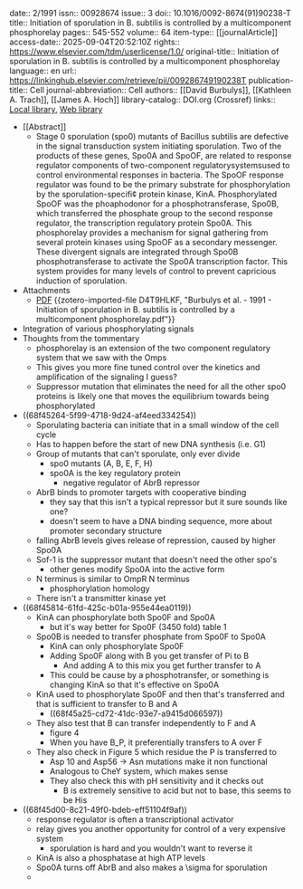 date:: 2/1991
issn:: 00928674
issue:: 3
doi:: 10.1016/0092-8674(91)90238-T
title:: Initiation of sporulation in B. subtilis is controlled by a multicomponent phosphorelay
pages:: 545-552
volume:: 64
item-type:: [[journalArticle]]
access-date:: 2025-09-04T20:52:10Z
rights:: https://www.elsevier.com/tdm/userlicense/1.0/
original-title:: Initiation of sporulation in B. subtilis is controlled by a multicomponent phosphorelay
language:: en
url:: https://linkinghub.elsevier.com/retrieve/pii/009286749190238T
publication-title:: Cell
journal-abbreviation:: Cell
authors:: [[David Burbulys]], [[Kathleen A. Trach]], [[James A. Hoch]]
library-catalog:: DOI.org (Crossref)
links:: [Local library](zotero://select/library/items/EPZERC7M), [Web library](https://www.zotero.org/users/6106196/items/EPZERC7M)

- [[Abstract]]
	- Stage 0 sporulation (spo0) mutants of Bacillus subtilis are defective in the signal transduction system initiating sporulation. Two of the products of these genes, Spo0A and SpoOF, are related to response regulator components of two-component regulatorysystemsused to control environmental responses in bacteria. The SpoOF response regulator was found to be the primary substrate for phosphorylation by the sporulation-specifi¢ protein kinase, KinA. Phosphorylated SpoOF was the phoaphodonor for a phosphotransferase, Spo0B, which transferred the phosphate group to the second response regulator, the transcription regulatory protein Spo0A. This phosphorelay provides a mechanism for signal gathering from several protein kinases using SpoOF as a secondary messenger. These divergent signals are integrated through Spo0B phosphotransferase to activate the Spo0A transcription factor. This system provides for many levels of control to prevent capricious induction of sporulation.
- Attachments
	- [PDF](zotero://select/library/items/D4T9HLKF) {{zotero-imported-file D4T9HLKF, "Burbulys et al. - 1991 - Initiation of sporulation in B. subtilis is controlled by a multicomponent phosphorelay.pdf"}}
- Integration of various phosphorylating signals
- Thoughts from the tommentary
	- phosphorelay is an extension of the two component regulatory system that we saw with the Omps
	- This gives you more fine tuned control over the kinetics and amplification of the signaling I guess?
	- Suppressor mutation that eliminates the need for all the other spo0 proteins is likely one that moves the equilibrium towards being phosphorylated
- ((68f45264-5f99-4718-9d24-af4eed334254))
	- Sporulating bacteria can initiate that in a small window of the cell cycle
	- Has to happen before the start of new DNA synthesis (i.e. G1)
	- Group of mutants that can't sporulate, only ever divide
		- spo0 mutants (A, B, E, F, H)
		- spo0A is the key regulatory protein
			- negative regulator of AbrB repressor
	- AbrB binds to promoter targets with cooperative binding
		- they say that this isn't a typical repressor but it sure sounds like one?
		- doesn't seem to have a DNA binding sequence, more about promoter secondary structure
	- falling AbrB levels gives release of repression, caused by higher Spo0A
	- Sof-1 is the suppressor mutant that doesn't need the other spo's
		- other genes modify Spo0A into the active form
	- N terminus is similar to OmpR N terminus
		- phosphorylation homology
	- There isn't a transmitter kinase yet
- ((68f45814-61fd-425c-b01a-955e44ea0119))
	- KinA can phosphorylate both Spo0F and Spo0A
		- but it's way better for Spo0F (3450 fold) table 1
	- Spo0B is needed to transfer phosphate from Spo0F to Spo0A
		- KinA can only phosphorylate Spo0F
		- Adding Spo0F along with B you get transfer of Pi to B
			- And adding A to this mix you get further transfer to A
		- This could be cause by a phosphotransfer, or something is changing KinA so that it's effective on Spo0A
	- KinA used to phosphorylate Spo0F and then that's transferred and that is sufficient to transfer to B and A
		- ((68f45a25-cd72-41dc-93e7-a9415d066597))
	- They also test that B can transfer independently to F and A
		- figure 4
		- When you have B_P, it preferentially transfers to A over F
	- They also check in Figure 5 which residue the P is transferred to
		- Asp 10 and Asp56 -> Asn mutations make it non functional
		- Analogous to CheY system, which makes sense
		- They also check this with pH sensitivity and it checks out
			- B is extremely sensitive to acid but not to base, this seems to be His
- ((68f45d00-8c21-49f0-bdeb-eff51104f9af))
	- response regulator is often a transcriptional activator
	- relay gives you another opportunity for control of a very expensive system
		- sporulation is hard and you wouldn't want to reverse it
	- KinA is also a phosphatase at high ATP levels
	- Spo0A turns off AbrB and also makes a \sigma for sporulation
	-